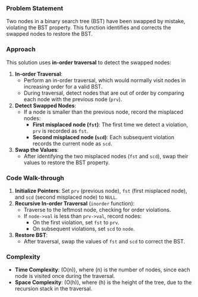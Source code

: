 ### Problem Statement
Two nodes in a binary search tree (BST) have been swapped by mistake, violating the BST property. This function identifies and corrects the swapped nodes to restore the BST.

### Approach
This solution uses **in-order traversal** to detect the swapped nodes:
1. **In-order Traversal**:
   - Perform an in-order traversal, which would normally visit nodes in increasing order for a valid BST.
   - During traversal, detect nodes that are out of order by comparing each node with the previous node (`prv`).
2. **Detect Swapped Nodes**:
   - If a node is smaller than the previous node, record the misplaced nodes:
     - **First misplaced node (`fst`)**: The first time we detect a violation, `prv` is recorded as `fst`.
     - **Second misplaced node (`scd`)**: Each subsequent violation records the current node as `scd`.
3. **Swap the Values**:
   - After identifying the two misplaced nodes (`fst` and `scd`), swap their values to restore the BST property.

### Code Walk-through
1. **Initialize Pointers**: Set `prv` (previous node), `fst` (first misplaced node), and `scd` (second misplaced node) to `NULL`.
2. **Recursive In-order Traversal** (`inorder` function):
   - Traverse to the leftmost node, checking for order violations.
   - If `node->val` is less than `prv->val`, record nodes:
     - On the first violation, set `fst` to `prv`.
     - On subsequent violations, set `scd` to `node`.
3. **Restore BST**:
   - After traversal, swap the values of `fst` and `scd` to correct the BST.

### Complexity
- **Time Complexity**: \(O(n)\), where \(n\) is the number of nodes, since each node is visited once during the traversal.
- **Space Complexity**: \(O(h)\), where \(h\) is the height of the tree, due to the recursion stack in the traversal.

